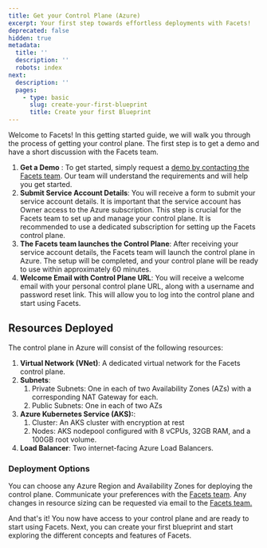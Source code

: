 ```yaml
---
title: Get your Control Plane (Azure)
excerpt: Your first step towards effortless deployments with Facets!
deprecated: false
hidden: true
metadata:
  title: ''
  description: ''
  robots: index
next:
  description: ''
  pages:
    - type: basic
      slug: create-your-first-blueprint
      title: Create your first Blueprint
---
```

Welcome to Facets! In this getting started guide, we will walk you through the process of getting your control plane. The first step is to get a demo and have a short discussion with the Facets team.

1. **Get a Demo** : To get started, simply request a [demo by contacting the Facets team](https://www.facets.cloud/demo). Our team will understand the requirements and will help you get started. 
2. **Submit Service Account Details**: You will receive a form to submit your service account details. It is important that the service account has Owner access to the Azure subscription. This step is crucial for the Facets team to set up and manage your control plane. It is recommended to use a dedicated subscription for setting up the Facets control plane.
3. **The Facets team launches the Control Plane**: After receiving your service account details, the Facets team will launch the control plane in Azure. The setup will be completed, and your control plane will be ready to use within approximately 60 minutes.
4. **Welcome Email with Control Plane URL**: You will receive a welcome email with your personal control plane URL, along with a username and password reset link. This will allow you to log into the control plane and start using Facets.

## Resources Deployed

The control plane in Azure will consist of the following resources:

1. **Virtual Network (VNet)**: A dedicated virtual network for the Facets control plane.
2. **Subnets**:
   1. Private Subnets: One in each of two Availability Zones (AZs) with a corresponding NAT Gateway for each.
   2. Public Subnets: One in each of two AZs
3. **Azure Kubernetes Service (AKS):**:
   1. Cluster: An AKS cluster with encryption at rest
   2. Nodes: AKS nodepool configured with 8 vCPUs, 32GB RAM, and a 100GB root volume.
4. **Load Balancer**: Two internet-facing Azure Load Balancers.

### Deployment Options

You can choose any Azure Region and Availability Zones for deploying the control plane. Communicate your preferences with the [Facets team](support@facets.cloud). Any changes in resource sizing can be requested via email to the [Facets team.](support@facets.cloud)

And that's it! You now have access to your control plane and are ready to start using Facets. Next, you can create your first blueprint and start exploring the different concepts and features of Facets.

